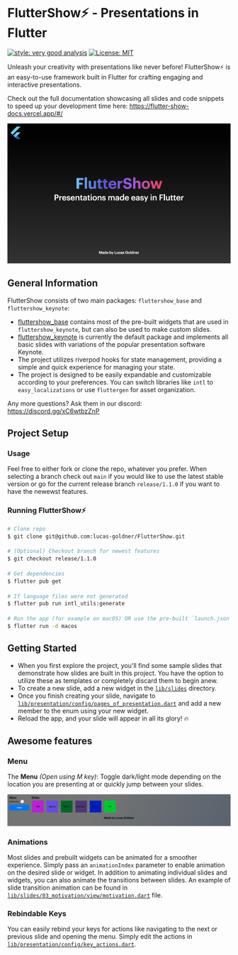 # FlutterShow⚡️ - Presentations in Flutter

[![style: very good analysis](https://img.shields.io/badge/style-very_good_analysis-B22C89.svg)](https://pub.dev/packages/very_good_analysis)
[![License: MIT](https://img.shields.io/badge/License-MIT-yellow.svg)](https://opensource.org/licenses/MIT)

Unleash your creativity with presentations like never before! FlutterShow⚡️ is an easy-to-use framework built in Flutter for crafting engaging and interactive presentations.

Check out the full documentation showcasing all slides and code snippets to speed up your development time here: https://flutter-show-docs.vercel.app/#/

![Showcase](docs/images/showcase.png)

## General Information

FlutterShow consists of two main packages: `fluttershow_base` and `fluttershow_keynote`:

- [fluttershow_base](https://github.com/lucas-goldner/fluttershow_base) contains most of the pre-built widgets that are used in `fluttershow_keynote`, but can also be used to make custom slides.
- [fluttershow_keynote](https://github.com/lucas-goldner/fluttershow_keynote) is currently the default package and implements all basic slides with variations of the popular presentation software Keynote.
- The project utilizes riverpod hooks for state management, providing a simple and quick experience for managing your state.
- The project is designed to be easily expandable and customizable according to your preferences. You can switch libraries like `intl` to `easy_localizations` or use `fluttergen` for asset organization.

Any more questions? Ask them in our discord: https://discord.gg/xC6wtbzZnP

## Project Setup

### Usage

Feel free to either fork or clone the repo, whatever you prefer.
When selecting a branch check out `main` if you would like to use the latest stable version or go for the current release branch `release/1.1.0` if you want to have the newewst features.

### Running FlutterShow⚡️

```bash
# Clone repo
$ git clone git@github.com:lucas-goldner/FlutterShow.git

# (Optional) Checkout branch for newest features
$ git checkout release/1.1.0

# Get dependencies
$ flutter pub get

# If language files were not generated
$ flutter pub run intl_utils:generate

# Run the app (for example on macOS) OR use the pre-built `launch.json`
$ flutter run -d macos
```

## Getting Started

- When you first explore the project, you'll find some sample slides that demonstrate how slides are built in this project. You have the option to utilize these as templates or completely discard them to begin anew.
- To create a new slide, add a new widget in the [`lib/slides`](lib/slides) directory.
- Once you finish creating your slide, navigate to [`lib/presentation/config/pages_of_presentation.dart`](lib/presentation/config/pages_of_presentation.dart) and add a new member to the enum using your new widget.
- Reload the app, and your slide will appear in all its glory! 🔥

## Awesome features

### Menu

The **Menu** _(Open using M key)_: Toggle dark/light mode depending on the location you are presenting at or quickly jump between your slides.

![Menu](docs/images/menu.png)

### Animations

Most slides and prebuilt widgets can be animated for a smoother experience. Simply pass an `animationIndex` parameter to enable animation on the desired slide or widget.
In addition to animating individual slides and widgets, you can also animate the transitions between slides. An example of slide transition animation can be found in [`lib/slides/03_motivation/view/motivation.dart`](lib/slides/03_motivation/view/motivation.dart) file.

### Rebindable Keys

You can easily rebind your keys for actions like navigating to the next or previous slide and opening the menu. Simply edit the actions in [`lib/presentation/config/key_actions.dart`](lib/presentation/config/key_actions.dart).
